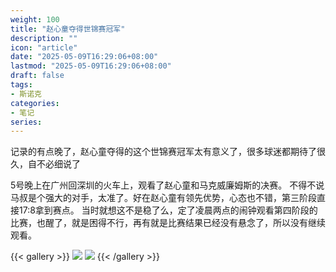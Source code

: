 ```yaml
---
weight: 100
title: "赵心童夺得世锦赛冠军"
description: ""
icon: "article"
date: "2025-05-09T16:29:06+08:00"
lastmod: "2025-05-09T16:29:06+08:00"
draft: false
tags:
- 斯诺克
categories:
- 笔记
series:
---
```


记录的有点晚了，赵心童夺得的这个世锦赛冠军太有意义了，很多球迷都期待了很久，自不必细说了

5号晚上在广州回深圳的火车上，观看了赵心童和马克威廉姆斯的决赛。
不得不说马叔是个强大的对手，太准了。好在赵心童有领先优势，心态也不错，第三阶段直接17:8拿到赛点。
当时就想这不是稳了么，定了凌晨两点的闹钟观看第四阶段的比赛，也醒了，就是困得不行，再有就是比赛结果已经没有悬念了，所以没有继续观看。

{{< gallery >}}
<img src="/images/snooker/champion_zhaoxintong.jpg" class="grid-w60" />
<img src="/images/snooker/champion_zhaoxintong_2.jpg" class="grid-w40" />
{{< /gallery >}}